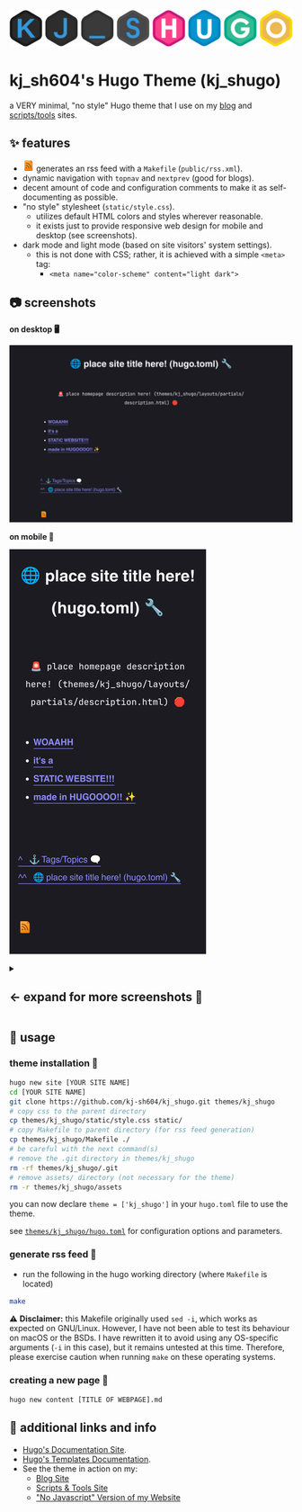 ![Hugo Logo](assets/kj_shugo-logo.png)

# kj_sh604's Hugo Theme (kj_shugo)

a VERY minimal, "no style" Hugo theme that I use on my [blog](https://aedrielkylejavier.me/articles/) and [scripts/tools](https://aedrielkylejavier.me/scripts-and-tools/) sites.

## ✨ features
* ![rss logo](assets/rss.webp) generates an rss feed with a `Makefile` (`public/rss.xml`).
* dynamic navigation with `topnav` and `nextprev` (good for blogs).
* decent amount of code and configuration comments to make it as self-documenting as possible.
* "no style" stylesheet (`static/style.css`).
    * utilizes default HTML colors and styles wherever reasonable.
    * it exists just to provide responsive web design for mobile and desktop (see screenshots).
* dark mode and light mode (based on site visitors' system settings).
    * this is not done with CSS; rather, it is achieved with a simple `<meta>` tag:
        * `<meta name="color-scheme" content="light dark">`
     
## 📷 screenshots

**on desktop 🖥**

![scrot on desktop](assets/desktop-scrot.png)

**on mobile 📱**

![scrot on mobile](assets/mobile-scrot.png)

<details><summary><h2>← expand for more screenshots 📸</h2></summary><p>

### example content 📝

***my scripts & tools site*** *([aedrielkylejavier.me/scripts-and-tools](https://aedrielkylejavier.me/scripts-and-tools/))*

![scrot with content](assets/example_content-scrot.png)

***my blogsite*** *with* `datesinlist = true` *in* `hugo.toml` *([aedrielkylejavier.me/articles/](https://aedrielkylejavier.me/articles/))*

![scrot of example blogsite](assets/blogsite-scrot.png)

***a blogpost*** *([aedrielkylejavier.me/articles/2023-01-06_blog-redesign](https://aedrielkylejavier.me/articles/2023-01-06_blog-redesign/))*

![scrot of example blogpost](assets/blog-example-scrot.png)

### light mode 💡

***on desktop*** 🖥

![scrot on desktop, light mode](assets/desktop-scrot-light.png)

***on mobile*** 📱

![scrot on mobile, light mode](assets/mobile-scrot-light.png)
</p></details>

## 🔧 usage

### theme installation 🎨

```bash
hugo new site [YOUR SITE NAME]
cd [YOUR SITE NAME]
git clone https://github.com/kj-sh604/kj_shugo.git themes/kj_shugo
# copy css to the parent directory
cp themes/kj_shugo/static/style.css static/
# copy Makefile to parent directory (for rss feed generation)
cp themes/kj_shugo/Makefile ./
# be careful with the next command(s) 
# remove the .git directory in themes/kj_shugo
rm -rf themes/kj_shugo/.git
# remove assets/ directory (not necessary for the theme)
rm -r themes/kj_shugo/assets
```

you can now declare `theme = ['kj_shugo']` in your `hugo.toml` file to use the theme.

see [`themes/kj_shugo/hugo.toml`](https://github.com/kj-sh604/kj_shugo/blob/master/hugo.toml) for configuration options and parameters.

### generate rss feed 🛜

* run the following in the hugo working directory (where `Makefile` is located)
```bash
make
```
⚠ **Disclaimer:** this Makefile originally used `sed -i`, which works as expected on GNU/Linux. However, I have not been able to test its behaviour on macOS or the BSDs. I have rewritten it to avoid using any OS-specific arguments (`-i` in this case), but it remains untested at this time. Therefore, please exercise caution when running `make` on these operating systems.

### creating a new page 📃

```bash
hugo new content [TITLE OF WEBPAGE].md
```

## 🔗 additional links and info

* [Hugo's Documentation Site](https://gohugo.io/documentation/).
* [Hugo's Templates Documentation](https://gohugo.io/templates/).
* See the theme in action on my:
    * [Blog Site](https://aedrielkylejavier.me/articles/)
    * [Scripts & Tools Site](https://aedrielkylejavier.me/scripts-and-tools/)
    * ["No Javascript" Version of my Website](https://aedrielkylejavier.me/noscript/)
